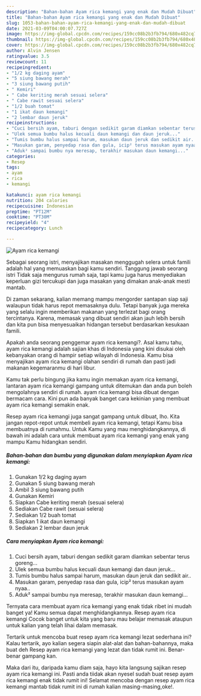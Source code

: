 ```yaml
---
description: "Bahan-bahan Ayam rica kemangi yang enak dan Mudah Dibuat"
title: "Bahan-bahan Ayam rica kemangi yang enak dan Mudah Dibuat"
slug: 1053-bahan-bahan-ayam-rica-kemangi-yang-enak-dan-mudah-dibuat
date: 2021-03-09T04:00:07.727Z
image: https://img-global.cpcdn.com/recipes/159cc08b2b3fb794/680x482cq70/ayam-rica-kemangi-foto-resep-utama.jpg
thumbnail: https://img-global.cpcdn.com/recipes/159cc08b2b3fb794/680x482cq70/ayam-rica-kemangi-foto-resep-utama.jpg
cover: https://img-global.cpcdn.com/recipes/159cc08b2b3fb794/680x482cq70/ayam-rica-kemangi-foto-resep-utama.jpg
author: Alvin Jensen
ratingvalue: 3.5
reviewcount: 11
recipeingredient:
- "1/2 kg daging ayam"
- "5 siung bawang merah"
- "3 siung bawang putih"
- " Kemiri"
- " Cabe keriting merah sesuai selera"
- " Cabe rawit sesuai selera"
- "1/2 buah tomat"
- "1 ikat daun kemangi"
- "2 lembar daun jeruk"
recipeinstructions:
- "Cuci bersih ayam, taburi dengan sedikit garam diamkan sebentar terus goreng..."
- "Ulek semua bumbu halus kecuali daun kemangi dan daun jeruk..."
- "Tumis bumbu halus sampai harum, masukan daun jeruk dan sedikit air.."
- "Masukan garam, penyedap rasa dan gula, icip² terus masukan ayam nyaa.."
- "Aduk² sampai bumbu nya meresap, terakhir masukan daun kemangi..."
categories:
- Resep
tags:
- ayam
- rica
- kemangi

katakunci: ayam rica kemangi 
nutrition: 204 calories
recipecuisine: Indonesian
preptime: "PT12M"
cooktime: "PT30M"
recipeyield: "4"
recipecategory: Lunch

---
```



![Ayam rica kemangi](https://img-global.cpcdn.com/recipes/159cc08b2b3fb794/680x482cq70/ayam-rica-kemangi-foto-resep-utama.jpg)

Sebagai seorang istri, menyajikan masakan menggugah selera untuk famili adalah hal yang memuaskan bagi kamu sendiri. Tanggung jawab seorang istri Tidak saja mengurus rumah saja, tapi kamu juga harus menyediakan keperluan gizi tercukupi dan juga masakan yang dimakan anak-anak mesti mantab.

Di zaman  sekarang, kalian memang mampu mengorder santapan siap saji walaupun tidak harus repot memasaknya dulu. Tetapi banyak juga mereka yang selalu ingin memberikan makanan yang terlezat bagi orang tercintanya. Karena, memasak yang dibuat sendiri akan jauh lebih bersih dan kita pun bisa menyesuaikan hidangan tersebut berdasarkan kesukaan famili. 



Apakah anda seorang penggemar ayam rica kemangi?. Asal kamu tahu, ayam rica kemangi adalah sajian khas di Indonesia yang kini disukai oleh kebanyakan orang di hampir setiap wilayah di Indonesia. Kamu bisa menyajikan ayam rica kemangi olahan sendiri di rumah dan pasti jadi makanan kegemaranmu di hari libur.

Kamu tak perlu bingung jika kamu ingin memakan ayam rica kemangi, lantaran ayam rica kemangi gampang untuk ditemukan dan anda pun boleh mengolahnya sendiri di rumah. ayam rica kemangi bisa dibuat dengan bermacam cara. Kini pun ada banyak banget cara kekinian yang membuat ayam rica kemangi semakin enak.

Resep ayam rica kemangi juga sangat gampang untuk dibuat, lho. Kita jangan repot-repot untuk membeli ayam rica kemangi, tetapi Kamu bisa membuatnya di rumahmu. Untuk Kamu yang mau menghidangkannya, di bawah ini adalah cara untuk membuat ayam rica kemangi yang enak yang mampu Kamu hidangkan sendiri.

<!--inarticleads1-->

##### Bahan-bahan dan bumbu yang digunakan dalam menyiapkan Ayam rica kemangi:

1. Gunakan 1/2 kg daging ayam
1. Gunakan 5 siung bawang merah
1. Ambil 3 siung bawang putih
1. Gunakan  Kemiri
1. Siapkan  Cabe keriting merah (sesuai selera)
1. Sediakan  Cabe rawit (sesuai selera)
1. Sediakan 1/2 buah tomat
1. Siapkan 1 ikat daun kemangi
1. Sediakan 2 lembar daun jeruk




<!--inarticleads2-->

##### Cara menyiapkan Ayam rica kemangi:

1. Cuci bersih ayam, taburi dengan sedikit garam diamkan sebentar terus goreng...
1. Ulek semua bumbu halus kecuali daun kemangi dan daun jeruk...
1. Tumis bumbu halus sampai harum, masukan daun jeruk dan sedikit air..
1. Masukan garam, penyedap rasa dan gula, icip² terus masukan ayam nyaa..
1. Aduk² sampai bumbu nya meresap, terakhir masukan daun kemangi...




Ternyata cara membuat ayam rica kemangi yang enak tidak ribet ini mudah banget ya! Kamu semua dapat menghidangkannya. Resep ayam rica kemangi Cocok banget untuk kita yang baru mau belajar memasak ataupun untuk kalian yang telah lihai dalam memasak.

Tertarik untuk mencoba buat resep ayam rica kemangi lezat sederhana ini? Kalau tertarik, ayo kalian segera siapin alat-alat dan bahan-bahannya, maka buat deh Resep ayam rica kemangi yang lezat dan tidak rumit ini. Benar-benar gampang kan. 

Maka dari itu, daripada kamu diam saja, hayo kita langsung sajikan resep ayam rica kemangi ini. Pasti anda tiidak akan nyesel sudah buat resep ayam rica kemangi enak tidak rumit ini! Selamat mencoba dengan resep ayam rica kemangi mantab tidak rumit ini di rumah kalian masing-masing,oke!.

